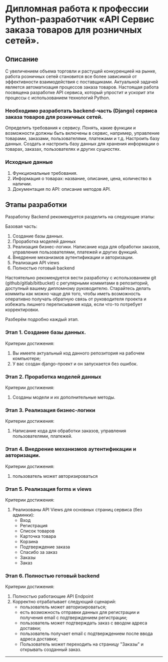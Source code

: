 # Дипломная работа к профессии Python-разработчик «API Сервис заказа товаров для розничных сетей».

## Описание

С увеличением объема торговли и растущей конкуренцией на рынке, работа розничных сетей становится все более зависимой от эффективности взаимодействия с поставщиками. Актуальной задачей является автоматизация процессов заказа товаров. Настоящая работа посвящена разработке API сервиса, который упростит и ускорит эти процессы с использованием технологий Python.


### Необходимо разработать backend-часть (Django) сервиса заказа товаров для розничных сетей.

Определить требования к сервису. Понять, какие функции и возможности должны быть включены в сервис, например, управление товарами, заказами, пользователями, платежами и т.д.
Настроить базу данных. Создать и настроить базу данных для хранения информации о товарах, заказах, пользователях и других сущностях.


### Исходные данные
 
1. Функциональные требования.
2. Информация о товарах: название, описание, цена, количество в наличии. 
3. Документация по API: описание методов API.


## Этапы разработки

Разработку Backend рекомендуется разделить на следующие этапы:

Базовая часть:
1. Создание базы данных.
2. Проработка моделей данных
3. Реализация бизнес-логики.
Написание кода для обработки заказов, управления пользователями, платежей и других функций.
4. Внедрение механизмов аутентификации и авторизации.
5. Реализация API views
6. Полностью готовый backend


Настоятельно рекомендуется вести разработку с использованием git (github/gitlab/bitbucket) с регулярными коммитами в репозиторий, доступный вашему дипломному руководителю. Старайтесь делать коммиты как можно чаще для того, чтобы иметь возможность оперативно получать обратную связь от руководителя проекта и избежать лишнего переписывания кода, если что-то потребует корректировки.

Разберём подробно каждый этап.

### Этап 1. Создание базы данных.

Критерии достижения:

1. Вы имеете актуальный код данного репозитория на рабочем компьютере;
2. У вас создан django-проект и он запускается без ошибок.


### Этап 2. Проработка моделей данных

Критерии достижения:

1. Созданы модели и их дополнительные методы.


### Этап 3. Реализация бизнес-логики

Критерии достижения:

1. Написание кода для обработки заказов, управления пользователями, платежей.


### Этап 4. Внедрение механизмов аутентификации и авторизации.

Критерии достижения:

1. пользователь может авторизироваться

### Этап 5. Реализация forms и views

Критерии достижения:

1. Реализованы API Views для основных страниц сервиса (без админки):
   - Вход
   - Регистрация
   - Список товаров
   - Карточка товара
   - Корзина
   - Подтверждение заказа
   - Спасибо за заказ
   - Заказы
   - Заказ


### Этап 6. Полностью готовый backend

Критерии достижения:

1. Полностью работающие API Endpoint
2. Корректно отрабатывает следующий сценарий:
   - пользователь может авторизироваться;
   - есть возможность отправки данных для регистрации и получения email с подтверждением регистрации;
   - пользователь может подтверждать заказ с вводом адреса доставки;
   - пользователь получает email с подтверждением после ввода адреса доставки;
   - Пользователь может переходить на страницу "Заказы" и открывать созданный заказ.

---